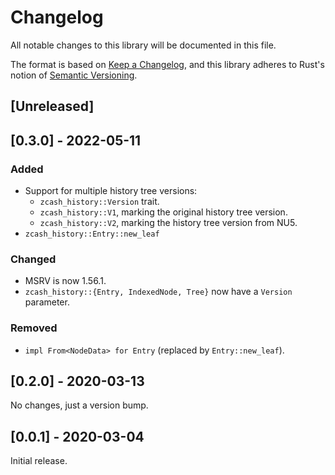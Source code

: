 # Changelog
All notable changes to this library will be documented in this file.

The format is based on [Keep a Changelog](https://keepachangelog.com/en/1.0.0/),
and this library adheres to Rust's notion of
[Semantic Versioning](https://semver.org/spec/v2.0.0.html).

## [Unreleased]

## [0.3.0] - 2022-05-11
### Added
- Support for multiple history tree versions:
  - `zcash_history::Version` trait.
  - `zcash_history::V1`, marking the original history tree version.
  - `zcash_history::V2`, marking the history tree version from NU5.
- `zcash_history::Entry::new_leaf`

### Changed
- MSRV is now 1.56.1.
- `zcash_history::{Entry, IndexedNode, Tree}` now have a `Version` parameter.

### Removed
- `impl From<NodeData> for Entry` (replaced by `Entry::new_leaf`).

## [0.2.0] - 2020-03-13
No changes, just a version bump.

## [0.0.1] - 2020-03-04
Initial release.

